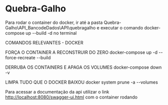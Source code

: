 # Quebra-Galho

Para rodar o container do docker, ir até a pasta Quebra-Galho\API_BancodeDados\API\quebragalho e
executar o comando docker-compose up --build -d no terminal

COMANDOS RELEVANTES - DOCKER

FORÇA O CONTAINER A RECONSTRUIR DO ZERO
docker-compose up -d --force-recreate --build

DERRUBA OS CONTAINERS E APAGA OS VOLUMES
docker-compose down -v

LIMPA TUDO QUE O DOCKER BAIXOU
docker system prune -a --volumes

Para acessar a documentação da api utilizar o link <http://localhost:8080/swagger-ui.html> com o container rodando
